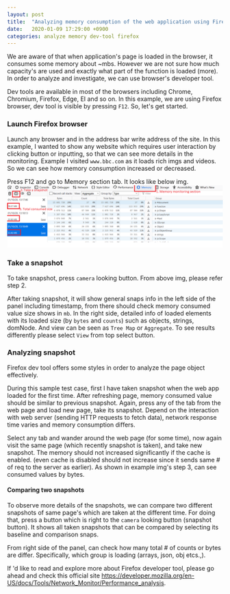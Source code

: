 ```yaml
---
layout: post
title:  "Analyzing memory consumption of the web application using Firefox developer tool"
date:   2020-01-09 17:29:00 +0900
categories: analyze memory dev-tool firefox
---
```


We are aware of that when application's page is loaded in the browser, it consumes some memory about ~mbs. However we are not sure how much capacity's are used and exactly what part of the function is loaded (more). In order to analyze and investigate, we can use browser's developer tool.

 Dev tools are available in most of the browsers including Chrome, Chromium, Firefox, Edge, EI and so on. In this example, we are using Firefox browser, dev tool is visible by pressing `F12`.
So, let's get started.

### Launch Firefox browser

Launch any browser and in the address bar write address of the site. In this example, I wanted to show any website which requires user interaction by clicking button or inputting, so that we can see more details in the monitoring. Example I visited `www.bbc.com` as it loads rich imgs and videos. So we can see how memory consumption increased or decreased.

Press F12 and go to Memory section tab.
It looks like below img. !["Example of memory tab"](https://github.com/azaa13/azaa13.github.io/blob/master/_includes/memory-tab.png)

### Take a snapshot

To take snapshot, press `camera` looking button. From above img, please refer step 2.

After taking snapshot, it will show general snaps info in the left side of the panel including timestamp, from there should check memory consumed value size shows in `mb`. In the right side, detailed info of loaded elements with its loaded size (by `bytes` and `counts`) such as objects, strings, domNode. And view can be seen as `Tree Map` or `Aggregate`. To see results differently please select `View` from top select button.

### Analyzing snapshot

Firefox dev tool offers some styles in order to analyze the page object effectively.

During this sample test case, first I have taken snapshot when the web app loaded for the first time. After refreshing page, memory consumed value should be similar to previous snapshot. Again, press any of the tab from the web page and load new page, take its snapshot. Depend on the interaction with web server (sending HTTP requests to fetch data), network response time varies and memory consumption differs.

Select any tab and wander around the web page (for some time), now again visit the same page (which recently snapshot is taken), and take new snapshot. The memory should not increased significantly if the cache is enabled. (even cache is disabled should not increase since it sends same # of req to the server as earlier). As shown in example img's step 3, can see consumed values by bytes.

#### Comparing two snapshots

To observe more details of the snapshots, we can compare two different snapshots of same page's which are taken at the different time. For doing that, press a button which is right to the `camera` looking button (snapshot button). It shows all taken snapshots that can be compared by selecting its baseline and comparison snaps.

From right side of the panel, can check how many total # of counts or bytes are differ. Specifically, which group is loading (arrays, json, obj etcs.,).

If 'd like to read and explore more about Firefox developer tool, please go ahead and check this official site <https://developer.mozilla.org/en-US/docs/Tools/Network_Monitor/Performance_analysis>.